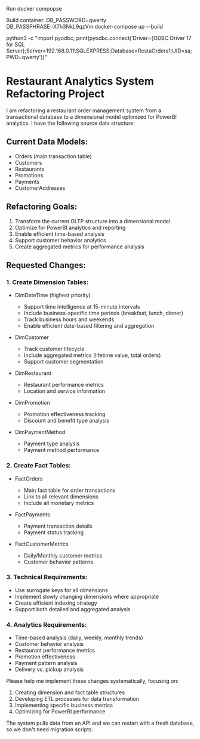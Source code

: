 Run docker compopse

Build container:
DB_PASSWORD=qwerty DB_PASSPHRASE=X7h3NkL9qzVm docker-compose up --build

python3 -c "import pyodbc; print(pyodbc.connect('Driver={ODBC Driver 17 for SQL Server};Server=192.168.0.11\\SQLEXPRESS;Database=RestaOrders1;UID=sa;PWD=qwerty'))"


# Restaurant Analytics System Refactoring Project

I am refactoring a restaurant order management system from a transactional database to a dimensional model optimized for PowerBI analytics. I have the following source data structure:

## Current Data Models:
- Orders (main transaction table)
- Customers
- Restaurants
- Promotions
- Payments
- CustomerAddresses

## Refactoring Goals:
1. Transform the current OLTP structure into a dimensional model
2. Optimize for PowerBI analytics and reporting
3. Enable efficient time-based analysis
4. Support customer behavior analytics
5. Create aggregated metrics for performance analysis

## Requested Changes:

### 1. Create Dimension Tables:
- DimDateTime (highest priority)
  - Support time intelligence at 15-minute intervals
  - Include business-specific time periods (breakfast, lunch, dinner)
  - Track business hours and weekends
  - Enable efficient date-based filtering and aggregation

- DimCustomer
  - Track customer lifecycle
  - Include aggregated metrics (lifetime value, total orders)
  - Support customer segmentation

- DimRestaurant
  - Restaurant performance metrics
  - Location and service information

- DimPromotion
  - Promotion effectiveness tracking
  - Discount and benefit type analysis

- DimPaymentMethod
  - Payment type analysis
  - Payment method performance

### 2. Create Fact Tables:
- FactOrders
  - Main fact table for order transactions
  - Link to all relevant dimensions
  - Include all monetary metrics

- FactPayments
  - Payment transaction details
  - Payment status tracking

- FactCustomerMetrics
  - Daily/Monthly customer metrics
  - Customer behavior patterns

### 3. Technical Requirements:
- Use surrogate keys for all dimensions
- Implement slowly changing dimensions where appropriate
- Create efficient indexing strategy
- Support both detailed and aggregated analysis

### 4. Analytics Requirements:
- Time-based analysis (daily, weekly, monthly trends)
- Customer behavior analysis
- Restaurant performance metrics
- Promotion effectiveness
- Payment pattern analysis
- Delivery vs. pickup analysis

Please help me implement these changes systematically, focusing on:
1. Creating dimension and fact table structures
2. Developing ETL processes for data transformation
3. Implementing specific business metrics
4. Optimizing for PowerBI performance

The system pulls data from an API and we can restart with a fresh database, so we don't need migration scripts.
